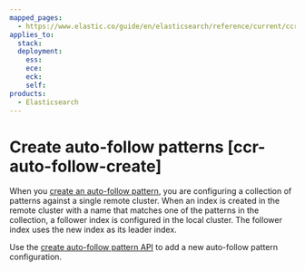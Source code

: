 ```yaml
---
mapped_pages:
  - https://www.elastic.co/guide/en/elasticsearch/reference/current/ccr-auto-follow-create.html
applies_to:
  stack:
  deployment:
    ess:
    ece:
    eck:
    self:
products:
  - Elasticsearch
---
```


# Create auto-follow patterns [ccr-auto-follow-create]

When you [create an auto-follow pattern](ccr-getting-started-auto-follow.md), you are configuring a collection of patterns against a single remote cluster. When an index is created in the remote cluster with a name that matches one of the patterns in the collection, a follower index is configured in the local cluster. The follower index uses the new index as its leader index.

Use the [create auto-follow pattern API](https://www.elastic.co/docs/api/doc/elasticsearch/operation/operation-ccr-put-auto-follow-pattern) to add a new auto-follow pattern configuration.

